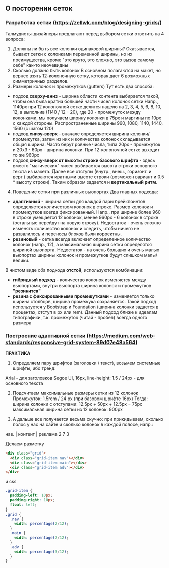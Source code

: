 
## О посторении сеток

### Разработка сетки (https://zellwk.com/blog/designing-grids/)
Талмудисты-дизайнеры предлагают перед выбором сетки ответить на 4 вопроса:
1. Должны ли быть все колонки одинаковой ширины?
Оказывается, бывают сетки с колонками переменной ширины, но их преимущества, кроме "это круто, это сложно, это вызов самому себе" как-то неочевидны
2. Сколько должно быть колонок
В основном полагаются на макет, но вернее взять 12-колоночную сетку, которая дает 6 возможных симметричных разделов.
3. Размеры колонок и промежутков (gutters)
Тут есть два способа:
- подход **сверху-вниз** - ширина области контента выбирается такой, чтобы она была кратна большей части чисел колонок сетки
Напр., 1140px при 12 колоночной сетке делится нацело на 2, 3, 4, 5, 6, 8, 10, 12,
а выполнив (1140 / 12 - 20), где 20 - промежуток между колонками, мы получаем ширину колонки в 75px и маргины по 10px с каждой стороны.
Распространенные ширины 960, 1080, 1140, 1440, 1560 (с шагом 120)
- подход **снизу-вверх** - вначале определяется ширина колонки/промежутка, затем из них и количества колонок складывается общая ширина.
Часто берут ровные числа, типа 20px - промежуток и 20х3 - 60px - ширина колонки. При 12-колоночной сетке выходит то же 960px
- подход **снизу-вверх от высоты строки базового шрифта** - здесь вместо "магических" чисел выбирается высота строки основного текста из макета.
Далее все отступы (внутр., внеш., горизонт. и верт.) выбираются кратными высоте строки (возможен вариант и 0.5 * высоту строки). Таким образом
задается и **вертикальный ритм**.

4. Поведение сетки при различных вьюпортах
Два главных подхода:
- **адаптивный** - ширина сетки для каждой пары брейкпоинтов определяется количеством колонок в строке. Размер колонок и промежутков всегда фиксированный.
Напр., при ширине более 960 в строке умещается 12 колонок, менее 960px - 6 колонок в строке (остальные перейдут на новую строку).
Недостаток - очень сложно изменять количество колонок и следить, чтобы ничего не развалилось и переносы блоков были корректны.
- **резиновый** - сетка всегда включает определенное количество колонок (напр., 12), а максимальная ширина сетки определятся шириной вьюпорта. Недостаток - на очень больших и очень малых вьюпортах ширины колонок и промежутков будут слишком малы/велики.

В чистом виде оба подхода **отстой**, используются комбинации:
- **гибридный подход** - количество колонок изменяется между вьюпортами, внутри вьюпорта ширина колонок и промежутков **"резинится"**
- **резина с фиксированными промежутками** - изменяется только ширина столбцов, ширина промежука сохраняется. Такой подход используется у Bootstrap и Foundation (ширина колонки задается в процентах, отступ в px или rem). Данный подход ближе к идеалам типографики, т.к. промежуток (читай - пробел) всегда одного размера


### Построение адаптивной сетки (https://medium.com/web-standards/responsive-grid-system-89d07e48a564)

**ПРАКТИКА**

1. Определяем пару шрифтов (заголовки / текст), возьмем системные шрифты, ибо тренд:

Arial - для заголовков
Segoe UI, 16px, line-height: 1.5 / 24px  - для основного текста

2. Подсчитаем максимальные размеры сетки из 12 колонок
Промежуток: 1.5rem / 24 px (при базовом шрифте 16px)
Тогда:
ширина колонки с отступами: 12.5px + 50px + 12.5px = 75px
максимальная ширина сетки из 12 колонок: 900px

3. А дальше все получается весьма скучно: при прикидываем, сколько полос у нас на сайте и сколько колонок в каждой полосе, напр.:

нав. | контент | реклама
  2      7          3

Делаем разметку

```html
<div class="grid">
  <div class="grid-item nav"></div>
  <div class="grid-item main"></div>
  <div class="grid-item adv"></div>
</div>
```
и css

```scss
.grid-item {
  padding-left: 10px;
  padding-right: 10px;
  float: left;
}
.grid {
  .nav {
    width: percentage(2/12);
  }
  .main {
    width: percentage(7/12);
  }
  .adv {
    width: percentage(3/12);
  }
}
```

